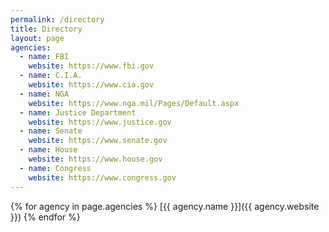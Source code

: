 ```yaml
---
permalink: /directory
title: Directory
layout: page
agencies:
  - name: FBI
    website: https://www.fbi.gov
  - name: C.I.A.
    website: https://www.cia.gov
  - name: NGA
    website: https://www.nga.mil/Pages/Default.aspx
  - name: Justice Department 
    website: https://www.justice.gov
  - name: Senate
    website: https://www.senate.gov
  - name: House
    website: https://www.house.gov
  - name: Congress
    website: https://www.congress.gov
---
```


{% for agency in page.agencies %}
[{{ agency.name }}]({{ agency.website }})
{% endfor %}